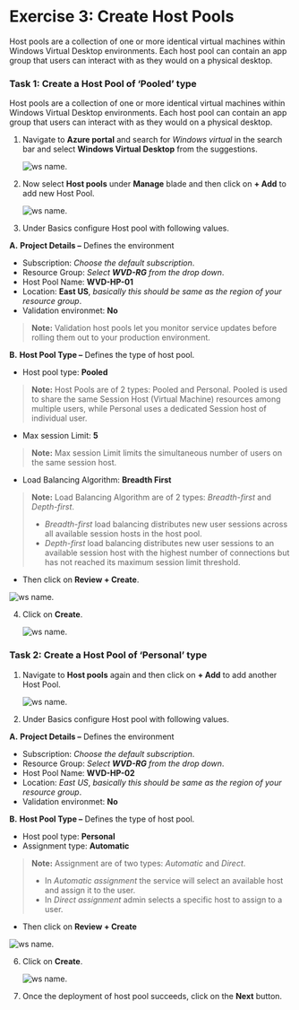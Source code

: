 # Exercise 3: Create Host Pools 

Host pools are a collection of one or more identical virtual machines within Windows Virtual Desktop environments. Each host pool can contain an app group that users can interact with as they would on a physical desktop.


### **Task 1: Create a Host Pool of ‘Pooled’ type**

Host pools are a collection of one or more identical virtual machines within Windows Virtual Desktop environments. Each host pool can contain an app group that users can interact with as they would on a physical desktop. 

1. Navigate to **Azure portal** and search for *Windows virtual* in the search bar and select **Windows Virtual Desktop** from the suggestions.

   ![ws name.](media/a109.png)

2. Now select **Host pools** under **Manage** blade and then click on **+ Add** to add new Host Pool.

   ![ws name.](media/z.png)

3. Under Basics configure Host pool with following values.
    
  **A.** **Project Details –** Defines the environment 

   - Subscription: *Choose the default subscription*.
   - Resource Group: *Select **WVD-RG** from the drop down*.
   - Host Pool Name: **WVD-HP-01**
   - Location: **East US**, *basically this should be same as the region of your resource group*.      
   - Validation environmet: **No**
      
   >**Note:** Validation host pools let you monitor service updates before rolling them out to your production environment.
      
      
  **B.** **Host Pool Type –** Defines the type of host pool. 

   - Host pool type: **Pooled** 
      
   >**Note:** Host Pools are of 2 types: Pooled and Personal.  Pooled is used to share the same Session Host (Virtual Machine) resources among multiple users, while Personal uses a dedicated Session host of individual user.

   - Max session Limit: **5**
      
   > **Note:** Max session Limit limits the simultaneous number of users on the same session host.
     
   - Load Balancing Algorithm: **Breadth First**
      
   > **Note:** Load Balancing Algorithm are of 2 types: *Breadth-first* and *Depth-first*. 
   > - *Breadth-first* load balancing distributes new user sessions across all available session hosts in the host pool. 
   > - *Depth-first* load balancing distributes new user sessions to an available session host with the highest number of connections but has not reached its maximum session limit threshold.
     
   - Then click on **Review + Create**.
          
   ![ws name.](media/a1.png)  

4. Click on **Create**.
 
    ![ws name.](media/a2.png)

### **Task 2: Create a Host Pool of ‘Personal’ type**
     
1. Navigate to **Host pools** again and then click on **+ Add** to add another Host Pool. 

   ![ws name.](media/z.png)

2. Under Basics configure Host pool with following values.
  
 **A.** **Project Details –** Defines the environment 

   - Subscription: *Choose the default subscription*.
   - Resource Group: *Select **WVD-RG** from the drop down*.
   -  Host Pool Name: **WVD-HP-02** 
   -  Location: *East US*, *basically this should be same as the region of your resource group*.     
   - Validation environmet: **No**
   
 **B.** **Host Pool Type –** Defines the type of host pool. 

  - Host pool type: **Personal**     
  - Assignment type: **Automatic**
     
  >**Note:** Assignment are of two types: *Automatic* and *Direct*. 
  > - In *Automatic assignment* the service will select an available host and assign it to the user. 
  > - In *Direct assignment* admin selects a specific host to assign to a user.
     
  - Then click on **Review + Create**
     
   ![ws name.](media/a3.png)
     
6. Click on **Create**.
 
   ![ws name.](media/a4.png)
     
7. Once the deployment of host pool succeeds, click on the **Next** button.
